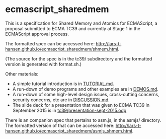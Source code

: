 # ecmascript_sharedmem

This is a specification for Shared Memory and Atomics for ECMAScript, a proposal submitted to ECMA TC39 and currently at Stage 1 in the ECMAScript approval process.

The formatted spec can be accessed here:
http://lars-t-hansen.github.io/ecmascript_sharedmem/shmem.html.

(The source for the spec is in the tc39/ subdirectory and the formatted version is generated with format.sh.)

Other materials:

* A simple tutorial introduction is in [TUTORIAL.md](TUTORIAL.md).
* A run-down of demo programs and other examples are in [DEMOS.md](DEMOS.md).
* A run-down of some high-level design issues, cross-cutting concerns, security concerns, etc are in [DISCUSSION.md](DISCUSSION.md).
* The slide deck for a presentation that was given to ECMA TC39 in September 2015 is in [tc39/presentation-sept-2015.odp](https://github.com/lars-t-hansen/ecmascript_sharedmem/blob/master/tc39/presentation-sept-2015.odp)

There is an companion spec that pertains to asm.js, in the asmjs/ directory.  The formatted version of that can be accessed here:
http://lars-t-hansen.github.io/ecmascript_sharedmem/asmjs_shmem.html.
